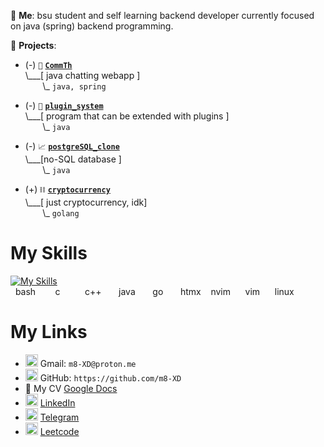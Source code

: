 

💬 **Me**: bsu student and self learning backend developer currently focused on java (spring) backend programming.

🌱 **Projects**:

- (-) `💬` **[`CommTh`](https://github.com/m8-XD/CommTh)**<br>
\\___[ java chatting webapp ]<br>
&nbsp;&nbsp;&nbsp;&nbsp;&nbsp;&nbsp;&nbsp;\\\_ `java, spring`

- (-) `🧊` **[`plugin_system`](https://github.com/m8-XD/plugin-system)**<br>
\\___[ program that can be extended with plugins ]<br>
&nbsp;&nbsp;&nbsp;&nbsp;&nbsp;&nbsp;&nbsp;\\\_ `java`

- (-) `📈` **[`postgreSQL_clone`](https://github.com/m8-XD/postgreSQL_clone)**<br>
\\___[no-SQL database ]<br>
&nbsp;&nbsp;&nbsp;&nbsp;&nbsp;&nbsp;&nbsp;\\\_ `java`

- (+) `⛓️` **[`cryptocurrency`](https://github.com/m8-XD/crypto-currency-on-go)**<br>
\\___[ just cryptocurrency, idk]<br>
&nbsp;&nbsp;&nbsp;&nbsp;&nbsp;&nbsp;&nbsp;\\\_ `golang`


# My Skills
[![My Skills](https://skillicons.dev/icons?i=bash,c,cpp,java,go,htmx,neovim,vim,linux)](https://skillicons.dev)<br/>
&nbsp;
bash &nbsp;&nbsp;&nbsp;&nbsp;&nbsp;&nbsp;
c &nbsp;&nbsp;&nbsp;&nbsp;&nbsp;&nbsp;&nbsp;&nbsp; 
c++ &nbsp;&nbsp;&nbsp;&nbsp;&nbsp; 
java &nbsp;&nbsp;&nbsp;&nbsp;&nbsp; 
go &nbsp;&nbsp;&nbsp;&nbsp;&nbsp;
htmx &nbsp;&nbsp;
nvim &nbsp;&nbsp;&nbsp;&nbsp;
vim &nbsp;&nbsp;&nbsp;&nbsp; 
linux

# My Links

* <img src="https://skillicons.dev/icons?i=gmail" width="20" height="20"/> Gmail: `m8-XD@proton.me`
* <img src="https://github.com/ring-0-rootkit/ring-0-rootkit/blob/main/github.png" width="20" height="20"/> GitHub: `https://github.com/m8-XD`
* 📝 My CV [Google Docs](https://docs.google.com/document/d/1aAGMqglEGZCVxPkagxD3X-CBwryW7sAkuv0WoM2V6gA/edit?usp=sharing)
* <img src="https://skillicons.dev/icons?i=linkedin" width="20" height="20"/> [LinkedIn](https://www.linkedin.com/in/dmitry-dubina-96476a26b)  
* <img src="https://github.com/ring-0-rootkit/ring-0-rootkit/blob/main/tg.png" width="20" height="20"/> [Telegram](https://t.me/m8_XD)
* <img src="https://github.com/ring-0-rootkit/ring-0-rootkit/blob/main/leetcode.png" width="20" height="20"/>  [Leetcode](https://leetcode.com/0rd1naryman/)


